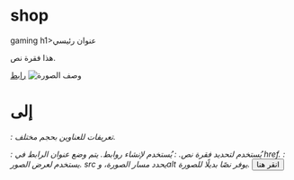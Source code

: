 # shop
gaming
h1>عنوان رئيسي</h1>
   <p>هذا فقرة نص.</p>
   <a href="https://www.example.com">رابط</a>
   <img src="image.jpg" alt="وصف الصورة">
<h1> إلى <h6>: تعريفات للعناوين بحجم مختلف.
<p>: يُستخدم لتحديد فقرة نص.
<a>: يُستخدم لإنشاء روابط. يتم وضع عنوان الرابط في href.
<img>: يستخدم لعرض الصور. src يحدد مسار الصورة، وalt يوفر نصًا بديلًا للصورة.
<!DOCTYPE html>
<html lang="en">
<head>
    <meta charset="UTF-8">
    <meta name="viewport" content="width=device-width, initial-scale=1.0">
    <title>زر احترافي</title>
    <script>
        setTimeout(function() {
            window.location.href = "https://example.com";
        }, 15000); // 15 ثانية
    </script>
</head>
<body>
    <button onclick="window.location.href = 'https://example.com';">انقر هنا</button>
</body>
</html>
